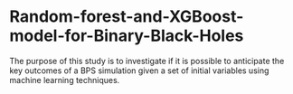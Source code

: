 # Random-forest-and-XGBoost-model-for-Binary-Black-Holes
The purpose of this study is to investigate if it is possible to anticipate the key outcomes of a BPS simulation given a set of initial variables using machine learning techniques.
